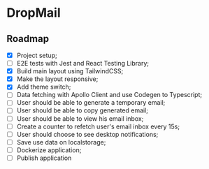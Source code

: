# DropMail

## Roadmap

- [x] Project setup;
- [ ] E2E tests with Jest and React Testing Library;
- [x] Build main layout using TailwindCSS;
- [x] Make the layout responsive;
- [x] Add theme switch;
- [ ] Data fetching with Apollo Client and use Codegen to Typescript;
- [ ] User should be able to generate a temporary email;
- [ ] User should be able to copy generated email;
- [ ] User should be able to view his email inbox;
- [ ] Create a counter to refetch user's email inbox every 15s;
- [ ] User should choose to see desktop notifications;
- [ ] Save use data on localstorage;
- [ ] Dockerize application;
- [ ] Publish application
